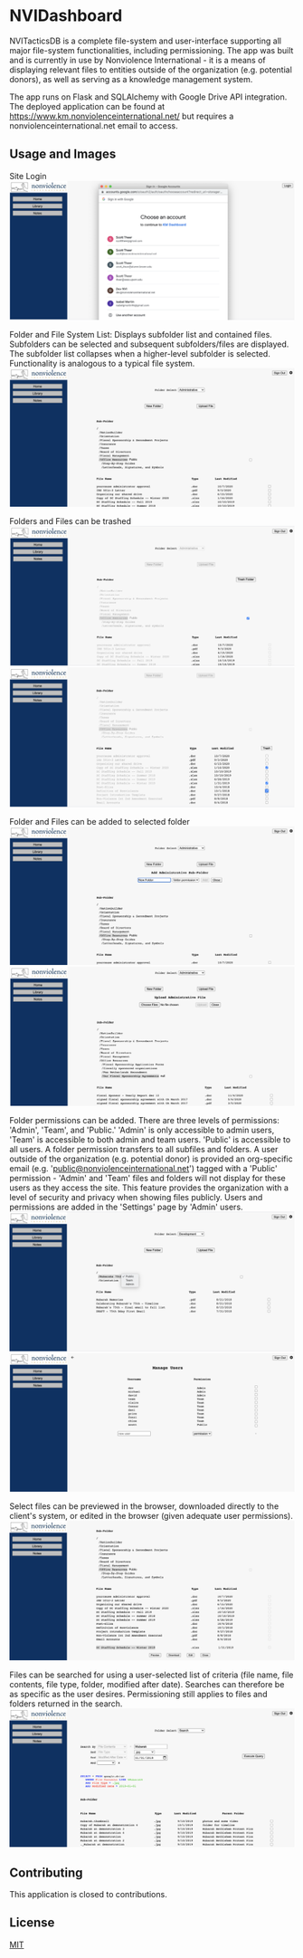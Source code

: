 # NVIDashboard

NVITacticsDB is a complete file-system and user-interface supporting all major file-system functionalities, including permissioning. The app was built and is currently in use by Nonviolence International - it is a means of displaying relevant files to entities outside of the organization (e.g. potential donors), as well as serving as a knowledge management system. 

The app runs on Flask and SQLAlchemy with Google Drive API integration. The deployed application can be found at https://www.km.nonviolenceinternational.net/ but requires a nonviolenceinternational.net email to access.

## Usage and Images

Site Login
<img src="app-example-images/home-login.png">

Folder and File System List: Displays subfolder list and contained files. Subfolders can be selected and subsequent subfolders/files are displayed. The subfolder list collapses when a higher-level subfolder is selected. Functionality is analogous to a typical file system.
<img src="app-example-images/home-folder.png">

Folders and Files can be trashed
<img src="app-example-images/trash-folder.png">
<img src="app-example-images/trash-file.png">

Folder and Files can be added to selected folder
<img src="app-example-images/new-folder.png">
<img src="app-example-images/new-file.png">

Folder permissions can be added. There are three levels of permissions: 'Admin', 'Team', and 'Public.' 'Admin' is only accessible to admin users, 'Team' is accessible to both admin and team users. 'Public' is accessible to all users. A folder permission transfers to all subfiles and folders. A user outside of the organization (e.g. potential donor) is provided an org-specific email (e.g. 'public@nonviolenceinternational.net') tagged with a 'Public' permission - 'Admin' and 'Team' files and folders will not display for these users as they access the site. This feature provides the organization with a level of security and privacy when showing files publicly. Users and permissions are added in the 'Settings' page by 'Admin' users.
<img src="app-example-images/folder-permission.png">
<img src="app-example-images/settings.png">

Select files can be previewed in the browser, downloaded directly to the client's system, or edited in the browser (given adequate user permissions).
<img src="app-example-images/file-clicked.png">

Files can be searched for using a user-selected list of criteria (file name, file contents, file type, folder, modified after date). Searches can therefore be as specific as the user desires. Permissioning still applies to files and folders returned in the search.
<img src="app-example-images/search.png">

## Contributing
This application is closed to contributions.

## License
[MIT](https://choosealicense.com/licenses/mit/)
